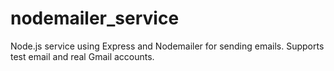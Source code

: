 # nodemailer_service
Node.js service using Express and Nodemailer for sending emails. Supports test email and real Gmail accounts.
